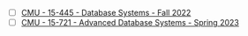 - [ ] [CMU - 15-445 - Database Systems - Fall 2022](https://15445.courses.cs.cmu.edu/fall2022/)
- [ ] [CMU - 15-721 - Advanced Database Systems - Spring 2023](https://15721.courses.cs.cmu.edu/spring2023/)
